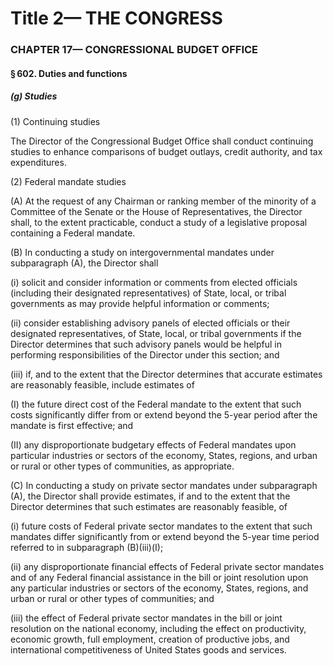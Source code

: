 
# Title 2— THE CONGRESS
### CHAPTER 17— CONGRESSIONAL BUDGET OFFICE
#### § 602. Duties and functions
##### (g) Studies

(1) Continuing studies

The Director of the Congressional Budget Office shall conduct continuing studies to enhance comparisons of budget outlays, credit authority, and tax expenditures.

(2) Federal mandate studies

(A) At the request of any Chairman or ranking member of the minority of a Committee of the Senate or the House of Representatives, the Director shall, to the extent practicable, conduct a study of a legislative proposal containing a Federal mandate.

(B) In conducting a study on intergovernmental mandates under subparagraph (A), the Director shall

(i) solicit and consider information or comments from elected officials (including their designated representatives) of State, local, or tribal governments as may provide helpful information or comments;

(ii) consider establishing advisory panels of elected officials or their designated representatives, of State, local, or tribal governments if the Director determines that such advisory panels would be helpful in performing responsibilities of the Director under this section; and

(iii) if, and to the extent that the Director determines that accurate estimates are reasonably feasible, include estimates of

(I) the future direct cost of the Federal mandate to the extent that such costs significantly differ from or extend beyond the 5-year period after the mandate is first effective; and

(II) any disproportionate budgetary effects of Federal mandates upon particular industries or sectors of the economy, States, regions, and urban or rural or other types of communities, as appropriate.

(C) In conducting a study on private sector mandates under subparagraph (A), the Director shall provide estimates, if and to the extent that the Director determines that such estimates are reasonably feasible, of

(i) future costs of Federal private sector mandates to the extent that such mandates differ significantly from or extend beyond the 5-year time period referred to in subparagraph (B)(iii)(I);

(ii) any disproportionate financial effects of Federal private sector mandates and of any Federal financial assistance in the bill or joint resolution upon any particular industries or sectors of the economy, States, regions, and urban or rural or other types of communities; and

(iii) the effect of Federal private sector mandates in the bill or joint resolution on the national economy, including the effect on productivity, economic growth, full employment, creation of productive jobs, and international competitiveness of United States goods and services.
